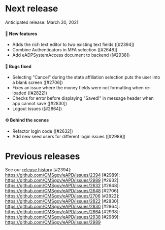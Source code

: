 # Next release

Anticipated release: March 30, 2021

#### 🚀 New features

- Adds the rich text editor to two existing text fields ([#2394])
- Combine Authenticators in MFA selection ([#2648])
- Add eADPSystemAccess document to backend ([#2938])

#### 🐛 Bugs fixed

- Selecting "Cancel" during the state affiliation selection puts the user into a blank screen ([#2706])
- Fixes an issue where the money fields were not formatting when re-loaded ([#2822])
- Checks for error before displaying "Saved!" in message header when app cannot save ([#2830])
- Logout issues ([#2864])

#### ⚙️ Behind the scenes

- Refactor login code ([#2632])
- Add new seed users for different login issues ([#2989])


# Previous releases

See our [release history](https://github.com/CMSgov/eAPD/releases)
[#2394]: https://github.com/CMSgov/eAPD/issues/2394
[#2989]: https://github.com/CMSgov/eAPD/issues/2989
[#2632]: https://github.com/CMSgov/eAPD/issues/2632
[#2648]: https://github.com/CMSgov/eAPD/issues/2648
[#2706]: https://github.com/CMSgov/eAPD/issues/2706
[#2822]: https://github.com/CMSgov/eAPD/issues/2822
[#2830]: https://github.com/CMSgov/eAPD/issues/2830
[#2864]: https://github.com/CMSgov/eAPD/issues/2864
[#2938]: https://github.com/CMSgov/eAPD/issues/2938
[#2989]: https://github.com/CMSgov/eAPD/issues/2989

